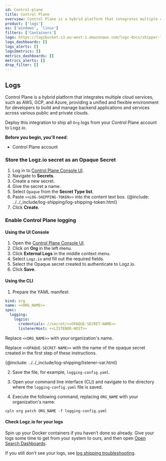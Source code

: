 ```yaml
---
id: Control-plane
title: Control Plane
overview: Control Plane is a hybrid platform that integrates multiple cloud services, such as AWS, GCP, and Azure, providing a unified and flexible environment for developers to build and manage backend applications and services across various public and private clouds.
product: ['logs']
os: ['windows', 'linux']
filters: ['Containers']
logo: https://logzbucket.s3.eu-west-1.amazonaws.com/logz-docs/shipper-logos/control-plane.png
logs_dashboards: []
logs_alerts: []
logs2metrics: []
metrics_dashboards: []
metrics_alerts: []
drop_filter: []
---
```


## Logs

Control Plane is a hybrid platform that integrates multiple cloud services, such as AWS, GCP, and Azure, providing a unified and flexible environment for developers to build and manage backend applications and services across various public and private clouds.

Deploy this integration to ship all `Org` logs from your Control Plane account to Logz.io.

**Before you begin, you'll need**:

* Control Plane account



### Store the Logz.io secret as an Opaque Secret

1. Log in to [Control Plane Console UI](https://console.cpln.io/).
2. Navigate to **Secrets**.
3. Create a new secret.
4. Give the secret a name.
5. Select `Opaque` from the **Secret Type list**.
6. Paste `<<LOG-SHIPPING-TOKEN>>` into the content text box. {@include: ../../_include/log-shipping/log-shipping-token.html}
7. Click **Create**.



### Enable Control Plane logging

#### Using the UI Console

1. Open the [Control Plane Console UI](https://console.cpln.io/).
2. Click on **Org** in the left menu.
3. Click **External Logs** in the middle context menu.
4. Select `Logz.io` and fill out the required fields.
5. Select the Opaque secret created to authenticate to Logz.io.
6. Click **Save**.

#### Using the CLI

1. Prepare the YAML manifest:

```yaml
kind: org
name: <<ORG_NAME>>
spec:
  logging:
    logzio:
      credentials: //secret/<<OPAQUE-SECRET-NAME>>
      listenerHost: <<LISTENER-HOST>>
```

Replace `<<ORG_NAME>>` with your organization's name.

Replace `<<OPAQUE-SECRET-NAME>>` with the name of the opaque secret created in the first step of these instructions.

{@include: ../../_include/log-shipping/listener-var.html}

2. Save the file, for example, `logging-config.yaml`.

3. Open your command line interface (CLI) and navigate to the directory where the `logging-config.yaml` file is saved.

4. Execute the following command, replacing `ORG_NAME` with your organization's name:

```shell
cpln org patch ORG_NAME -f logging-config.yaml
```


#### Check Logz.io for your logs

Spin up your Docker containers if you haven't done so already. Give your logs some time to get from your system to ours, and then open [Open Search Dashboards](https://app.logz.io/#/dashboard/osd).

If you still don't see your logs, see [log shipping troubleshooting]({{site.baseurl}}/user-guide/log-shipping/log-shipping-troubleshooting.html).
